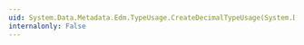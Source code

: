 ```yaml
---
uid: System.Data.Metadata.Edm.TypeUsage.CreateDecimalTypeUsage(System.Data.Metadata.Edm.PrimitiveType,System.Byte,System.Byte)
internalonly: False
---
```

